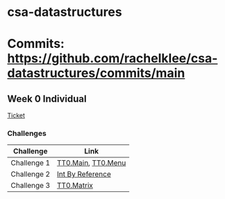 # csa-datastructures

# Commits: https://github.com/rachelklee/csa-datastructures/commits/main

## Week 0 Individual

[Ticket](https://github.com/rachelklee/csa-datastructures/issues/1)

### Challenges

| Challenge | Link |
| -- | -- |
| Challenge 1 | [TT0.Main](https://github.com/rachelklee/csa-datastructures/blob/main/src/Main.java), [TT0.Menu](https://github.com/rachelklee/csa-datastructures/blob/main/src/Menu.java) 
| Challenge 2 | [Int By Reference](https://github.com/rachelklee/csa-datastructures/blob/main/src/IntByReference.java) |
| Challenge 3 | [TT0.Matrix](https://github.com/rachelklee/csa-datastructures/blob/main/src/Matrix.java) |

